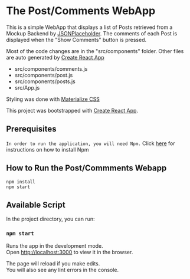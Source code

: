 # The Post/Comments WebApp

This is a simple WebApp that displays a list of Posts retrieved from a Mockup Backend by [JSONPlaceholder](https://jsonplaceholder.typicode.com). The comments of each Post is displayed when the "Show Comments" button is pressed.

Most of the code changes are in the "src/components" folder. Other files are auto generated by [Create React App](https://github.com/facebook/create-react-app)

- src/components/comments.js
- src/components/post.js
- src/components/posts.js
- src/App.js

Styling was done with [Materialize CSS](https://materializecss.com/)

This project was bootstrapped with [Create React App](https://github.com/facebook/create-react-app).

## Prerequisites

`In order to run the application, you will need Npm.`
Click [here](https://www.npmjs.com/get-npm) for instructions on how to install Npm

## How to Run the Post/Commments Webapp

```
npm install
npm start
```

## Available Script

In the project directory, you can run:

### `npm start`

Runs the app in the development mode.<br />
Open [http://localhost:3000](http://localhost:3000) to view it in the browser.

The page will reload if you make edits.<br />
You will also see any lint errors in the console.

